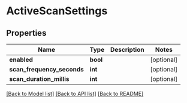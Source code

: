 # ActiveScanSettings

## Properties
Name | Type | Description | Notes
------------ | ------------- | ------------- | -------------
**enabled** | **bool** |  | [optional] 
**scan_frequency_seconds** | **int** |  | [optional] 
**scan_duration_millis** | **int** |  | [optional] 

[[Back to Model list]](../README.md#documentation-for-models) [[Back to API list]](../README.md#documentation-for-api-endpoints) [[Back to README]](../README.md)

